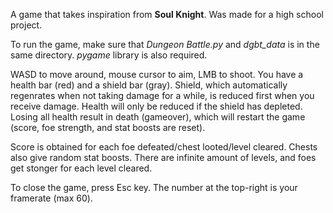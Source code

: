 A game that takes inspiration from **Soul Knight**. Was made for a high school project.

To run the game, make sure that *Dungeon Battle.py* and *dgbt_data* is in the same directory. *pygame* library is also required.

WASD to move around, mouse cursor to aim, LMB to shoot. You have a health bar (red) and a shield bar (gray). Shield, which automatically regenrates when not taking damage for a while, is reduced first when you receive damage. Health will only be reduced if the shield has depleted. Losing all health result in death (gameover), which will restart the game (score, foe strength, and stat boosts are reset).

Score is obtained for each foe defeated/chest looted/level cleared. Chests also give random stat boosts. There are infinite amount of levels, and foes get stonger for each level cleared.

To close the game, press Esc key. The number at the top-right is your framerate (max 60).
